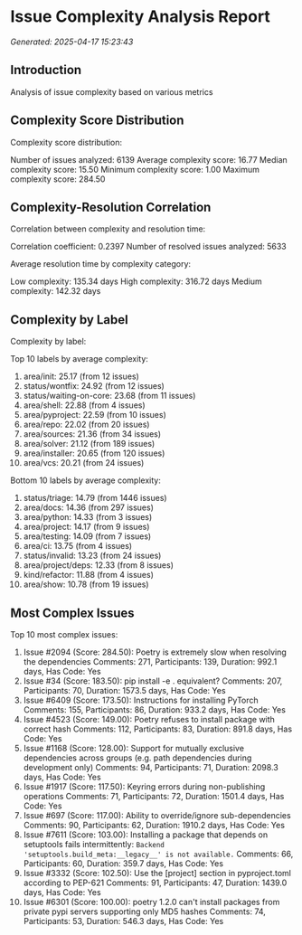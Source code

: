 # Issue Complexity Analysis Report

*Generated: 2025-04-17 15:23:43*

## Introduction

Analysis of issue complexity based on various metrics

## Complexity Score Distribution

Complexity score distribution:

Number of issues analyzed: 6139
Average complexity score: 16.77
Median complexity score: 15.50
Minimum complexity score: 1.00
Maximum complexity score: 284.50


## Complexity-Resolution Correlation

Correlation between complexity and resolution time:

Correlation coefficient: 0.2397
Number of resolved issues analyzed: 5633

Average resolution time by complexity category:

Low complexity: 135.34 days
High complexity: 316.72 days
Medium complexity: 142.32 days


## Complexity by Label

Complexity by label:

Top 10 labels by average complexity:

1. area/init: 25.17 (from 12 issues)
2. status/wontfix: 24.92 (from 12 issues)
3. status/waiting-on-core: 23.68 (from 11 issues)
4. area/shell: 22.88 (from 4 issues)
5. area/pyproject: 22.59 (from 10 issues)
6. area/repo: 22.02 (from 20 issues)
7. area/sources: 21.36 (from 34 issues)
8. area/solver: 21.12 (from 189 issues)
9. area/installer: 20.65 (from 120 issues)
10. area/vcs: 20.21 (from 24 issues)

Bottom 10 labels by average complexity:

1. status/triage: 14.79 (from 1446 issues)
2. area/docs: 14.36 (from 297 issues)
3. area/python: 14.33 (from 3 issues)
4. area/project: 14.17 (from 9 issues)
5. area/testing: 14.09 (from 7 issues)
6. area/ci: 13.75 (from 4 issues)
7. status/invalid: 13.23 (from 24 issues)
8. area/project/deps: 12.33 (from 8 issues)
9. kind/refactor: 11.88 (from 4 issues)
10. area/show: 10.78 (from 19 issues)


## Most Complex Issues

Top 10 most complex issues:

1. Issue #2094 (Score: 284.50): Poetry is extremely slow when resolving the dependencies
   Comments: 271, Participants: 139, Duration: 992.1 days, Has Code: Yes
2. Issue #34 (Score: 183.50): pip install -e . equivalent?
   Comments: 207, Participants: 70, Duration: 1573.5 days, Has Code: Yes
3. Issue #6409 (Score: 173.50): Instructions for installing PyTorch
   Comments: 155, Participants: 86, Duration: 933.2 days, Has Code: Yes
4. Issue #4523 (Score: 149.00): Poetry refuses to install package with correct hash
   Comments: 112, Participants: 83, Duration: 891.8 days, Has Code: Yes
5. Issue #1168 (Score: 128.00): Support for mutually exclusive dependencies across groups (e.g. path dependencies during development only)
   Comments: 94, Participants: 71, Duration: 2098.3 days, Has Code: Yes
6. Issue #1917 (Score: 117.50): Keyring errors during non-publishing operations
   Comments: 71, Participants: 72, Duration: 1501.4 days, Has Code: Yes
7. Issue #697 (Score: 117.00): Ability to override/ignore sub-dependencies
   Comments: 90, Participants: 62, Duration: 1910.2 days, Has Code: Yes
8. Issue #7611 (Score: 103.00): Installing a package that depends on setuptools fails intermittently: `Backend 'setuptools.build_meta:__legacy__' is not available.`
   Comments: 66, Participants: 60, Duration: 359.7 days, Has Code: Yes
9. Issue #3332 (Score: 102.50): Use the [project] section in pyproject.toml according to PEP-621
   Comments: 91, Participants: 47, Duration: 1439.0 days, Has Code: Yes
10. Issue #6301 (Score: 100.00): poetry 1.2.0 can't install packages from private pypi servers supporting only MD5 hashes
   Comments: 74, Participants: 53, Duration: 546.3 days, Has Code: Yes


